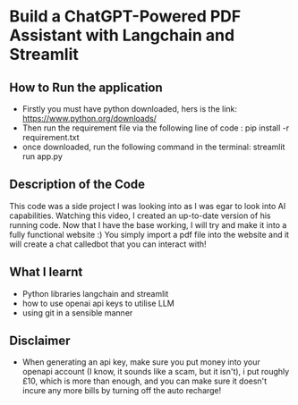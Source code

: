 # Build a ChatGPT-Powered PDF Assistant with Langchain and Streamlit

## How to Run the application
- Firstly you must have python downloaded, hers is the link: https://www.python.org/downloads/
- Then run the requirement file via the following line of code : pip install -r requirement.txt 
- once downloaded, run the following command in the terminal: streamlit run app.py


## Description of the Code
This code was a side project I was looking into as I was egar to look into AI capabilities. Watching this video, I created an up-to-date version of his running code. Now that I have the base working, I will try and make it into a fully functional website :)
You simply import a pdf file into the website and it will create a chat calledbot that you can interact with!

## What I learnt

- Python libraries langchain and streamlit
- how to use openai api keys to utilise LLM
- using git in a sensible manner

## Disclaimer
- When generating an api key, make sure you put money into your openapi account (I know, it sounds like a scam, but it isn't), i put roughly £10, which is more than enough, and you can make sure it doesn't incure any more bills by turning off the auto recharge!
